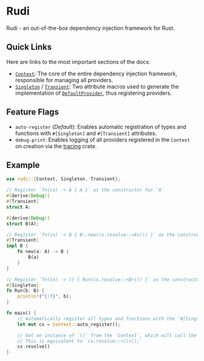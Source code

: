# Rudi

Rudi - an out-of-the-box dependency injection framework for Rust.

## Quick Links

Here are links to the most important sections of the docs:

- [`Context`](crate::Context): The core of the entire dependency injection framework, responsible for managing all providers.
- [`Singleton`](crate::Singleton) / [`Transient`](crate::Transient): Two attribute macros used to generate the implementation of [`DefaultProvider`](crate::DefaultProvider), thus registering providers.

## Feature Flags

- `auto-register` (*Default*): Enables automatic registration of types and functions with `#[Singleton]` and `#[Transient]` attributes.
- `debug-print`: Enables logging of all providers registered in the `Context` on creation via the [tracing](https://github.com/tokio-rs/tracing) crate.

## Example

```rust
use rudi::{Context, Singleton, Transient};

// Register `fn(cx) -> A { A }` as the constructor for `A`
#[derive(Debug)]
#[Transient]
struct A;

#[derive(Debug)]
struct B(A);

// Register `fn(cx) -> B { B::new(cx.resolve::<A>()) }` as the constructor for `B`
#[Transient]
impl B {
    fn new(a: A) -> B {
        B(a)
    }
}

// Register `fn(cx) -> () { Run(cx.resolve::<B>()) }` as the constructor for `()`
#[Singleton]
fn Run(b: B) {
    println!("{:?}", b);
}

fn main() {
    // Automatically register all types and functions with the `#[Singleton]` or `#[Transient]` attribute.
    let mut cx = Context::auto_register();

    // Get an instance of `()` from the `Context`, which will call the `Run` function.
    // This is equivalent to `cx.resolve::<()>();`
    cx.resolve()
}
```
